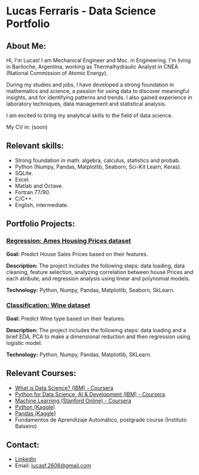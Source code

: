 # Lucas Ferraris - Data Science Portfolio
## About Me:
Hi, I'm Lucas! I am Mechanical Engineer and Msc. in Engineering. I'm living in Bariloche, Argentina, working as Thermalhydraulic Analyst in CNEA (National Commission of Atomic Energy).

During my studies and jobs, I have developed a strong foundation in mathematics and science, a passion for using data to discover meaningful insights, and for identifying patterns and trends. I also gained experience in laboratory techniques, data management and statistical analysis.

I am excited to bring my analytical skills to the field of data science.

My CV in: (soon)

## Relevant skills:
* Strong foundation in math: algebra, calculus, statistics and probab. 
* Python (Numpy, Pandas, Matplotlib, Seaborn, Sci-Kit Learn, Keras).
* SQLite.
* Excel.
* Matlab and Octave.
* Fortran 77/90.
* C/C++.
* English, intermediate.

## Portfolio Projects:

### [Regression: Ames Housing Prices dataset](https://github.com/lucasf26/Ames_Housing_Prices-Regression)

**Goal:** Predict House Sales Prices based on their features.

**Description:** The project includes the following steps: data loading, data cleaning, feature selection, analyzing correlation between house Prices and each atribute, and regression analysis using linear and polynomial models.

**Technology:** Python, Numpy, Pandas, Matplotlib, Seaborn, SkLearn.

### [Classification: Wine dataset](https://github.com/lucasf26/Wine-Classification)

**Goal:** Predict Wine type based on their features.

**Description:** The project includes the following steps: data loading and a brief EDA, PCA to make a dimensional reduction and then regression using logistic model.

**Technology:** Python, Numpy, Pandas, Matplotlib, SKLearn. 

## Relevant Courses:
* [What is Data Science? (IBM) - Coursera](https://coursera.org/share/b225eee19a7e167450261610a4803ff5)
* [Python for Data Science, AI & Development (IBM) - Coursera](https://coursera.org/share/b225eee19a7e167450261610a4803ff5).
* [Machine Learning (Stanford Online) - Coursera](https://coursera.org/share/7ada6bf0fb150fa30fa601287d1142e0)
* [Python (Kaggle)](https://www.kaggle.com/learn/certification/lucasferraris/python)
* [Pandas (Kaggle)](https://www.kaggle.com/learn/certification/lucasferraris/pandas)
* Fundamentos de Aprendizaje Automático, postgrade course (Instituto Balseiro)

## Contact:
- [LinkedIn](https://www.linkedin.com/in/lucas-ferraris-0a0823a3/)
- Email: lucasf.2606@gmail.com
